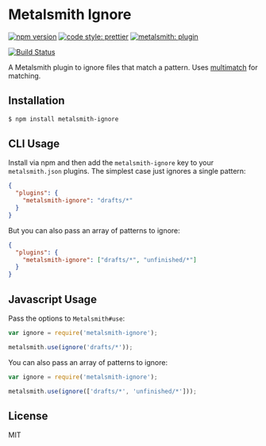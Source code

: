 # Metalsmith Ignore

[![npm version][npm-badge]][npm-url]
[![code style: prettier][prettier-badge]][prettier-url]
[![metalsmith: plugin][metalsmith-badge]][metalsmith-url]

[![Build Status][travis-badge]][travis-url]

A Metalsmith plugin to ignore files that match a pattern. Uses [multimatch](https://github.com/sindresorhus/multimatch) for matching.

## Installation

```bash
$ npm install metalsmith-ignore
```

## CLI Usage

Install via npm and then add the `metalsmith-ignore` key to your `metalsmith.json` plugins. The simplest case just ignores a single pattern:

```json
{
  "plugins": {
    "metalsmith-ignore": "drafts/*"
  }
}
```

But you can also pass an array of patterns to ignore:

```json
{
  "plugins": {
    "metalsmith-ignore": ["drafts/*", "unfinished/*"]
  }
}
```

## Javascript Usage

Pass the options to `Metalsmith#use`:

```js
var ignore = require('metalsmith-ignore');

metalsmith.use(ignore('drafts/*'));
```

You can also pass an array of patterns to ignore:

```js
var ignore = require('metalsmith-ignore');

metalsmith.use(ignore(['drafts/*', 'unfinished/*']));
```

## License

MIT

[npm-badge]: https://img.shields.io/npm/v/metalsmith-ignore.svg
[npm-url]: https://www.npmjs.com/package/metalsmith-ignore
[prettier-badge]: https://img.shields.io/badge/code_style-prettier-ff69b4.svg
[prettier-url]: https://github.com/prettier/prettier
[metalsmith-badge]: https://img.shields.io/badge/metalsmith-plugin-green.svg?longCache=true
[metalsmith-url]: http://metalsmith.io
[travis-badge]: https://travis-ci.org/segmentio/metalsmith-ignore.svg?branch=master
[travis-url]: https://travis-ci.org/segmentio/metalsmith-ignore
